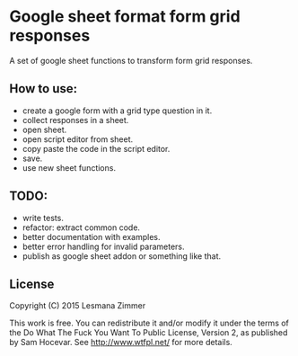 Google sheet format form grid responses
=======================================

A set of google sheet functions to transform form grid responses.

How to use:
-----------

* create a google form with a grid type question in it.
* collect responses in a sheet.
* open sheet.
* open script editor from sheet.
* copy paste the code in the script editor.
* save.
* use new sheet functions.

TODO:
-----

* write tests.
* refactor: extract common code.
* better documentation with examples.
* better error handling for invalid parameters.
* publish as google sheet addon or something like that.

License
-------

Copyright (C) 2015 Lesmana Zimmer

This work is free. You can redistribute it and/or modify it under the
terms of the Do What The Fuck You Want To Public License, Version 2,
as published by Sam Hocevar. See http://www.wtfpl.net/ for more details.

